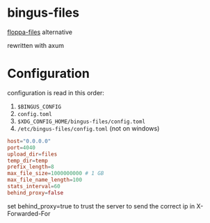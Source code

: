 # bingus-files

[floppa-files](https://github.com/gosher-studios/floppa-files) alternative

rewritten with axum

# Configuration

configuration is read in this order:

1. `$BINGUS_CONFIG`
2. `config.toml`
3. `$XDG_CONFIG_HOME/bingus-files/config.toml`
4. `/etc/bingus-files/config.toml` (not on windows)

```toml
host="0.0.0.0"
port=4040
upload_dir=files
temp_dir=temp
prefix_length=8
max_file_size=1000000000 # 1 GB
max_file_name_length=100
stats_interval=60
behind_proxy=false
```

set behind_proxy=true to trust the server to send the correct ip in X-Forwarded-For
